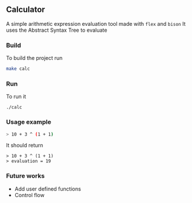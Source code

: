 ## Calculator
A simple arithmetic expression evaluation tool made with `flex` and `bison`
It uses the Abstract Syntax Tree to evaluate

### Build
To build the project run

```bash
make calc
```

### Run
To run it
```
./calc
```

### Usage example
```bash
> 10 + 3 ^ (1 + 1)
```
It should return
```
> 10 + 3 ^ (1 + 1)
> evaluation = 19
```
### Future works
* Add user defined functions
* Control flow